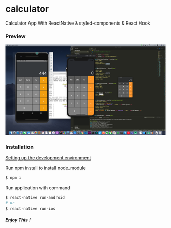 # calculator

Calculator App With ReactNative & styled-components & React Hook

### Preview

![alt text](./calculator/pv2.png)

### Installation

[Setting up the development environment](https://reactnative.dev/docs/environment-setup)

Run npm install to install node_module

```bash
$ npm i
```

Run application with command

```bash
$ react-native run-android
# or
$ react-native run-ios
```

##### Enjoy This !
